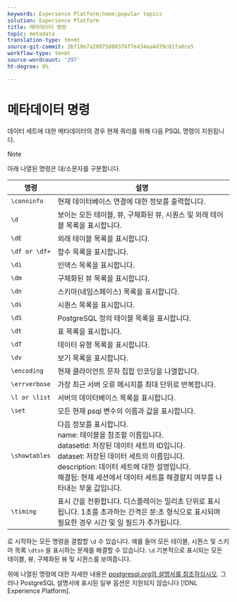 ```yaml
---
keywords: Experience Platform;home;popular topics
solution: Experience Platform
title: 메타데이터 명령
topic: metadata
translation-type: tm+mt
source-git-commit: 3b710e7a20975880376f7e434ea4d79c01fa0ce5
workflow-type: tm+mt
source-wordcount: '297'
ht-degree: 0%

---
```



# 메타데이터 명령

데이터 세트에 대한 메타데이터의 경우 현재 쿼리를 위해 다음 PSQL 명령이 지원됩니다.

>[!NOTE]
>
>아래 나열된 명령은 대/소문자를 구분합니다.

| 명령 | 설명 |
|------- | ------------|
| `\conninfo` | 현재 데이터베이스 연결에 대한 정보를 출력합니다. |
| `\d` | 보이는 모든 테이블, 뷰, 구체화된 뷰, 시퀀스 및 외래 테이블 목록을 표시합니다. |
| `\dE` | 외래 테이블 목록을 표시합니다. |
| `\df or \df+` | 함수 목록을 표시합니다. |
| `\di` | 인덱스 목록을 표시합니다. |
| `\dm` | 구체화된 뷰 목록을 표시합니다. |
| `\dn` | 스키마(네임스페이스) 목록을 표시합니다. |
| `\ds` | 시퀀스 목록을 표시합니다. |
| `\dS` | PostgreSQL 정의 테이블 목록을 표시합니다. |
| `\dt` | 표 목록을 표시합니다. |
| `\dT` | 데이터 유형 목록을 표시합니다. |
| `\dv` | 보기 목록을 표시합니다. |
| `\encoding` | 현재 클라이언트 문자 집합 인코딩을 나열합니다. |
| `\errverbose` | 가장 최근 서버 오류 메시지를 최대 단위로 반복합니다. |
| `\l or \list` | 서버의 데이터베이스 목록을 표시합니다. |
| `\set` | 모든 현재 psql 변수의 이름과 값을 표시합니다. |
| `\showtables` | 다음 정보를 표시합니다. <br>name: 테이블을 참조할 이름입니다.<br>datasetId: 저장된 데이터 세트의 ID입니다.<br>dataset: 저장된 데이터 세트의 이름입니다.<br>description: 데이터 세트에 대한 설명입니다.<br>해결됨: 현재 세션에서 데이터 세트를 해결할지 여부를 나타내는 부울 값입니다. |
| `\timing` | 표시 간을 전환합니다. 디스플레이는 밀리초 단위로 표시됩니다. 1초를 초과하는 간격은 분:초 형식으로 표시되며 필요한 경우 시간 및 일 필드가 추가됩니다. |

로 시작하는 모든 명령을 결합할 `\d` 수 있습니다. 예를 들어 모든 테이블, 시퀀스 및 스키마 목록 `\dtsn` 을 표시하는 문제를 해결할 수 있습니다. `\d` 기본적으로 표시되는 모든 테이블, 뷰, 구체화된 뷰 및 시퀀스를 보여줍니다.

위에 나열된 명령에 대한 자세한 내용은 [postgresql.org의 설명서를 참조하십시오](https://www.postgresql.org/docs/10/app-psql.html). 그러나 PostgreSQL 설명서에 표시된 일부 옵션은 지원되지 않습니다 [!DNL Experience Platform].


